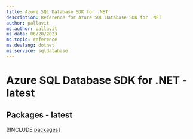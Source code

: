 ```yaml
---
title: Azure SQL Database SDK for .NET
description: Reference for Azure SQL Database SDK for .NET
author: pallavit
ms.author: pallavit
ms.data: 06/20/2023
ms.topic: reference
ms.devlang: dotnet
ms.service: sqldatabase
---
```

# Azure SQL Database SDK for .NET - latest
## Packages - latest
[!INCLUDE [packages](sql-database-index.md)]